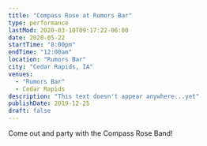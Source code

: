 ```yaml
---
title: "Compass Rose at Rumors Bar"
type: performance
lastMod: 2020-03-10T09:17:22-06:00
date: 2020-05-22
startTime: "8:00pm"
endTime: "12:00am"
location: "Rumors Bar"
city: "Cedar Rapids, IA"
venues:
  - "Rumors Bar"
  - Cedar Rapids
description: "This text doesn't appear anywhere...yet"
publishDate: 2019-12-25
draft: false
---
```


Come out and party with the Compass Rose Band!
